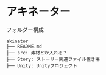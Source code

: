 # アキネーター

フォルダー構成
```
akinator
├── README.md
├── src: 素材とか入れる？
├── Story: ストーリー関連ファイル置き場
├── Unity: Unityプロジェクト
